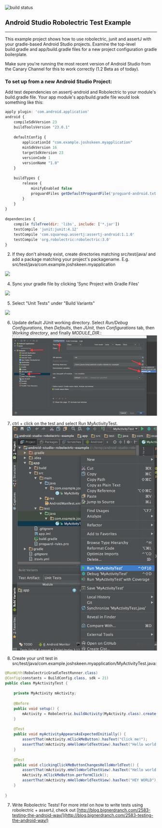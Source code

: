 ![build status](https://travis-ci.org/mutexkid/android-studio-robolectric-example.svg)

## Android Studio Robolectric Test Example
--- 
This example project shows how to use robolectric, junit and assertJ with your gradle-based Android Studio projects.
Examine the top-level build.gradle and app/build.gradle files for a new project configuration gradle boilerplate.

Make sure you're running the most recent version of Android Studio from the Canary Channel for this to work correctly (1.2 Beta as of today).

### To set up from a new Android Studio Project: 

Add test dependencies on assertj-android and Robolectric to your module's build.gradle file. Your app module's app/build.gradle file would look something like this:

```javascript
apply plugin: 'com.android.application'
android {
    compileSdkVersion 23
    buildToolsVersion "23.0.1"

    defaultConfig {
        applicationId "com.example.joshskeen.myapplication"
        minSdkVersion 16
        targetSdkVersion 23
        versionCode 1
        versionName "1.0"
    }

    buildTypes {
        release {
            minifyEnabled false
            proguardFiles getDefaultProguardFile('proguard-android.txt'), 'proguard-rules.pro'
        }
    }
}

dependencies {
    compile fileTree(dir: 'libs', include: ['*.jar'])
    testCompile 'junit:junit:4.12'
    testCompile 'com.squareup.assertj:assertj-android:1.1.0'
    testCompile 'org.robolectric:robolectric:3.0'
}
```

2. If they don't already exist, create directories matching src/test/java/ and add a package matching your project's packagename. E.g. src/test/java/com.example.joshskeen.myapplication
 <img src="https://www.evernote.com/shard/s313/sh/d69d9f94-76cb-42ac-858f-b6f7da68a6fb/f8d5f3ca3223094317d895c78cae5103/deep/0/TestMyActivity.java----app----android-studio-robolectric-example------code-foo-bar-android-studio-robolectric-example----Android-Studio-(Beta)-0.8.4.png" width="600">


4. Sync your gradle file by clicking 'Sync Project with Gradle Files'
 <img src="https://www.evernote.com/shard/s313/sh/75d04b22-0ef0-449e-b137-e65dd4948865/28376be9739b21ca941d8fb6a4eeda88/deep/0/README.md----MyApplication----My-Application------AndroidStudioProjects-MyApplication----Android-Studio-(Beta)-0.8.1.png" width="600">

 
5. Select "Unit Tests" under "Build Variants"
 <img src="https://www.evernote.com/shard/s313/sh/560c4b5f-e70b-4800-b46f-bc1968618338/89c1e740e7134316961a103021daf1cb/deep/0/MyActivityTest.java---android-studio-robolectric-example------code-android-studio-robolectric-example-.png" width="600">

6. Update default JUnit working directory. Select *Run/Debug Configurations*, then *Defaults*, then *JUnit*, then *Configurations* tab, then *Working directory*, and finally *MODULE_DIR*.: ![default JUnit working directory](readme_images/junit_default_working_dir.png)

5. ctrl + click on the test and select Run MyActivityTest. ![run test menu item](readme_images/run_test.png)

6. Create your unit test in src/test/java/com.example.joshskeen.myapplication/MyActivityTest.java:
```java
@RunWith(RobolectricGradleTestRunner.class)
@Config(constants = BuildConfig.class, sdk = 21)
public class MyActivityTest {

    private MyActivity mActivity;

    @Before
    public void setup() {
        mActivity = Robolectric.buildActivity(MyActivity.class).create().get();
    }

    @Test
    public void myActivityAppearsAsExpectedInitially() {
        assertThat(mActivity.mClickMeButton).hasText("Click me!");
        assertThat(mActivity.mHelloWorldTextView).hasText("Hello world!");
    }

    @Test
    public void clickingClickMeButtonChangesHelloWorldText() {
        assertThat(mActivity.mHelloWorldTextView).hasText("Hello world!");
        mActivity.mClickMeButton.performClick();
        assertThat(mActivity.mHelloWorldTextView).hasText("HEY WORLD");
    }

}
```

7. Write Robolectric Tests! For more intel on how to write tests using robolectric + assertJ, check out [http://blog.bignerdranch.com/2583-testing-the-android-way/](http://blog.bignerdranch.com/2583-testing-the-android-way/)


